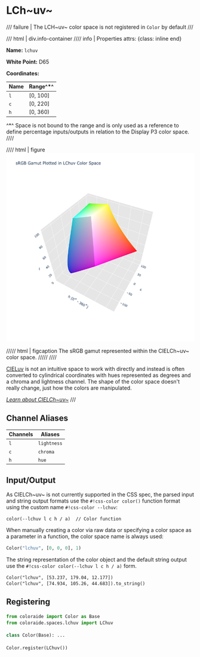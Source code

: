 # LCh~uv~

/// failure | The LCH~uv~ color space is not registered in `Color` by default
///

/// html | div.info-container
//// info | Properties
    attrs: {class: inline end}

**Name:** `lchuv`

**White Point:** D65

**Coordinates:**

Name | Range^\*^
---- | ---------
`l`  | [0, 100]
`c`  | [0, 220]
`h`  | [0, 360)

^\*^ Space is not bound to the range and is only used as a reference to define percentage inputs/outputs in
relation to the Display P3 color space.
////

//// html | figure
![CIELCh~uv~](../images/lchuv-3d.png)

///// html | figcaption
The sRGB gamut represented within the CIELCh~uv~ color space.
/////
////

[CIELuv](./luv.md) is not an intuitive space to work with directly and instead is often converted to cylindrical
coordinates with hues represented as degrees and a chroma and lightness channel. The shape of the color space doesn't
really change, just how the colors are manipulated.

_[Learn about CIELCh~uv~](https://en.wikipedia.org/wiki/CIELuv)_
///

## Channel Aliases

Channels | Aliases
-------- | -------
`l`      | `lightness`
`c`      | `chroma`
`h`      | `hue`

## Input/Output

As CIELCh~uv~ is not currently supported in the CSS spec, the parsed input and string output formats use the
`#!css-color color()` function format using the custom name `#!css-color --lchuv`:

```css-color
color(--lchuv l c h / a)  // Color function
```

When manually creating a color via raw data or specifying a color space as a parameter in a function, the color
space name is always used:

```py
Color("lchuv", [0, 0, 0], 1)
```

The string representation of the color object and the default string output use the
`#!css-color color(--lchuv l c h / a)` form.

```playground
Color("lchuv", [53.237, 179.04, 12.177])
Color("lchuv", [74.934, 105.26, 44.683]).to_string()
```

## Registering

```py
from coloraide import Color as Base
from coloraide.spaces.lchuv import LChuv

class Color(Base): ...

Color.register(LChuv())
```
